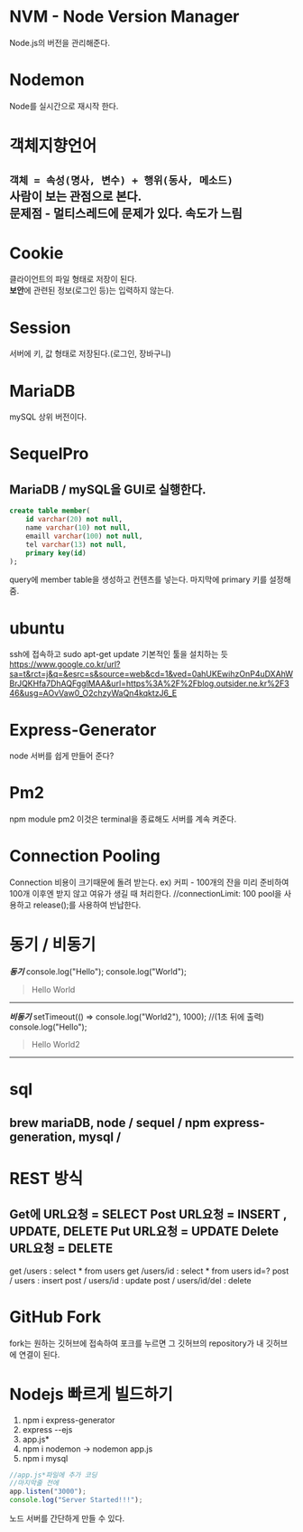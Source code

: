 
NVM - Node Version Manager
===
Node.js의 버전을 관리해준다.

Nodemon
===
Node를 실시간으로 재시작 한다.



객체지향언어
===
`객체 = 속성(명사, 변수) + 행위(동사, 메소드)`<br/>
사람이 보는 관점으로 본다.<br/>
문제점 - 멀티스레드에 문제가 있다. 속도가 느림
---

Cookie
===
클라이언트의 파일 형태로 저장이 된다. <br/>
**보안**에 관련된 정보(로그인 등)는 입력하지 않는다. 

Session
===
서버에 키, 값 형태로 저장된다.(로그인, 장바구니)

MariaDB
===
mySQL 상위 버전이다.

SequelPro
===
MariaDB / mySQL을 GUI로 실행한다.
---
```sql
create table member(
	id varchar(20) not null,
	name varchar(10) not null,
	emaill varchar(100) not null,
	tel varchar(13) not null,
	primary key(id)
);
```
query에 member table을 생성하고 컨텐츠를 넣는다.
마지막에 primary 키를 설정해줌.

ubuntu
===
ssh에 접속하고 
sudo apt-get update 기본적인 툴을 설치하는 듯
https://www.google.co.kr/url?sa=t&rct=j&q=&esrc=s&source=web&cd=1&ved=0ahUKEwihzOnP4uDXAhWBrJQKHfa7DhAQFgglMAA&url=https%3A%2F%2Fblog.outsider.ne.kr%2F346&usg=AOvVaw0_O2chzyWaQn4kqktzJ6_E

Express-Generator
===
node 서버를 쉽게 만들어 준다?

Pm2
===
npm module pm2 이것은 terminal을 종료해도 서버를 계속 켜준다.

Connection Pooling
===
Connection 비용이 크기때문에 돌려 받는다.
ex) 커피 - 100개의 잔을 미리 준비하여 100개 이후엔 받지 않고 여유가 생길 때 처리한다. 
//connectionLimit: 100
pool을 사용하고 release();를 사용하여 반납한다.

동기 / 비동기
===
***동기***
console.log("Hello");
console.log("World");
> Hello World
---
***비동기***
setTimeout(() => console.log("World2"), 1000); //(1초 뒤에 출력)
console.log("Hello");
> Hello World2
---

sql
===
brew mariaDB, node / sequel / npm express-generation, mysql / 
---

REST 방식
===
Get에 URL요청 = SELECT
Post URL요청 = INSERT , UPDATE, DELETE
Put URL요청 = UPDATE
Delete URL요청 = DELETE
---

get /users : select * from users
get /users/id : select * from users id=?
post / users : insert
post / users/id : update
post / users/id/del : delete


GitHub Fork
===
fork는 원하는 깃허브에 접속하여 포크를 누르면 그 깃허브의 repository가 내 깃허브에 연결이 된다.


Nodejs 빠르게 빌드하기
===
1. npm i express-generator
2. express --ejs
3. app.js*
4. npm i nodemon -> nodemon app.js
5. npm i mysql

```js
//app.js*파일에 추가 코딩
//마지막줄 전에
app.listen("3000");
console.log("Server Started!!!");
```

노드 서버를 간단하게 만들 수 있다.

